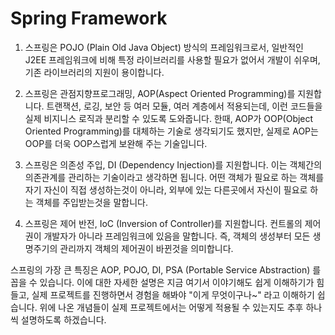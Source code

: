 # Spring Framework

1. 스프링은 POJO (Plain Old Java Object) 방식의 프레임워크로서, 일반적인 J2EE 프레임워크에 비해 특정 라이브러리를 사용할 필요가 없어서 개발이 쉬우며, 기존 라이브러리의 지원이 용이합니다.



2. 스프링은 관점지향프로그래밍, AOP(Aspect Oriented Programming)를 지원합니다. 트랜잭션, 로깅, 보안 등 여러 모듈, 여러 계층에서 적용되는데, 이런 코드들을 실제 비지니스 로직과 분리할 수 있도록 도와줍니다. 한때, AOP가 OOP(Object Oriented Programming)를 대체하는 기술로 생각되기도 했지만, 실제로 AOP는 OOP를 더욱 OOP스럽게 보완해 주는 기술입니다.



3. 스프링은 의존성 주입, DI (Dependency Injection)를 지원합니다. 이는 객체간의 의존관계를 관리하는 기술이라고 생각하면 됩니다. 어떤 객체가 필요로 하는 객체를 자기 자신이 직접 생성하는것이 아니라, 외부에 있는 다른곳에서 자신이 필요로 하는 객체를 주입받는것을 말합니다.



4. 스프링은 제어 반전, IoC (Inversion of Controller)를 지원합니다. 컨트롤의 제어권이 개발자가 아니라 프레임워크에 있음을 말합니다. 즉, 객체의 생성부터 모든 생명주기의 관리까지 객체의 제어권이 바뀐것을 의미합니다.



스프링의 가장 큰 특징은 AOP, POJO, DI, PSA (Portable Service Abstraction) 를 꼽을 수 있습니다. 이에 대한 자세한 설명은 지금 여기서 이야기해도 쉽게 이해하기가 힘들고, 실제 프로젝트를 진행하면서 경험을 해봐야 "이게 무엇이구나~" 라고 이해하기 쉽습니다. 위에 나온 개념들이 실제 프로젝트에서는 어떻게 적용될 수 있는지도 추후 하나씩 설명하도록 하겠습니다.
